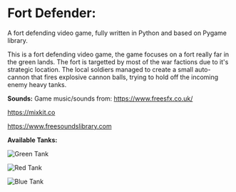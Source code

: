 # **Fort Defender**: 

A fort defending video game, fully written in Python and based on Pygame library.

This is a fort defending video game, the game focuses on a fort really far in the green lands. The fort is targetted by most of the war factions due to it's strategic location. The local soldiers managed to create a small auto-cannon that fires explosive cannon balls, trying to hold off the incoming enemy heavy tanks.

**Sounds:**
Game music/sounds from: 
https://www.freesfx.co.uk/ 

https://mixkit.co

https://www.freesoundslibrary.com


**Available Tanks:**

![Green Tank](https://github.com/Carbon32/fort-kruz/blob/main/assets/Tank/Move/0.png?raw=true)

![Red Tank](https://github.com/Carbon32/fort-kruz/blob/main/assets/Heavy/Move/0.png?raw=true)

![Blue Tank](https://github.com/Carbon32/fort-kruz/blob/main/assets/Super/Move/0.png?raw=true)
